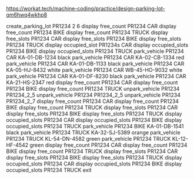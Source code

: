 https://workat.tech/machine-coding/practice/design-parking-lot-qm6hwq4wkhp8

create_parking_lot PR1234 2 6
display free_count PR1234 CAR
display free_count PR1234 BIKE
display free_count PR1234 TRUCK
display free_slots PR1234 CAR
display free_slots PR1234 BIKE
display free_slots PR1234 TRUCK
display occupied_slot PR1234s CAR
display occupied_slots PR1234 BIKE
display occupied_slots PR1234 TRUCK
park_vehicle PR1234 CAR KA-01-DB-1234 black
park_vehicle PR1234 CAR KA-02-CB-1334 red
park_vehicle PR1234 CAR KA-01-DB-1133 black
park_vehicle PR1234 CAR KA-05-HJ-8432 white
park_vehicle PR1234 CAR WB-45-HO-9032 white
park_vehicle PR1234 CAR KA-01-DF-8230 black
park_vehicle PR1234 CAR KA-21-HS-2347 red
display free_count PR1234 CAR
display free_count PR1234 BIKE
display free_count PR1234 TRUCK
unpark_vehicle PR1234 PR1234_2_5
unpark_vehicle PR1234 PR1234_2_5
unpark_vehicle PR1234 PR1234_2_7
display free_count PR1234 CAR
display free_count PR1234 BIKE
display free_count PR1234 TRUCK
display free_slots PR1234 CAR
display free_slots PR1234 BIKE
display free_slots PR1234 TRUCK
display occupied_slots PR1234 CAR
display occupied_slots PR1234 BIKE
display occupied_slots PR1234 TRUCK
park_vehicle PR1234 BIKE KA-01-DB-1541 black
park_vehicle PR1234 TRUCK KA-32-SJ-5389 orange
park_vehicle PR1234 TRUCK KL-54-DN-4582 green
park_vehicle PR1234 TRUCK KL-12-HF-4542 green
display free_count PR1234 CAR
display free_count PR1234 BIKE
display free_count PR1234 TRUCK
display free_slots PR1234 CAR
display free_slots PR1234 BIKE
display free_slots PR1234 TRUCK
display occupied_slots PR1234 CAR
display occupied_slots PR1234 BIKE
display occupied_slots PR1234 TRUCK
exit